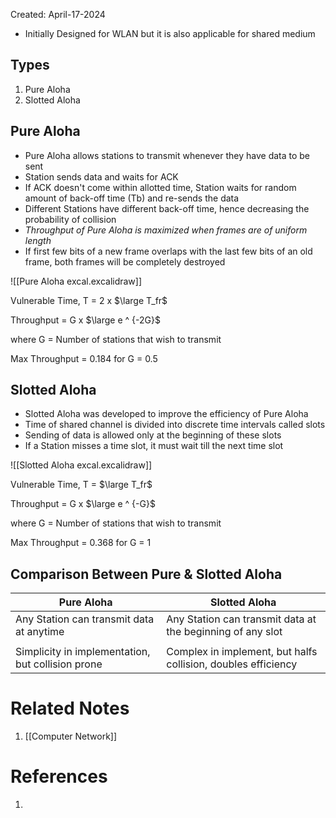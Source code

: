 Created: April-17-2024

- Initially Designed for WLAN but it is also applicable for shared medium
## Types

1. Pure Aloha
2. Slotted Aloha
## Pure Aloha

- Pure Aloha allows stations to transmit whenever they have data to be sent
- Station sends data and waits for ACK
- If ACK doesn't come within allotted time, Station waits for random amount of back-off time (Tb) and re-sends the data
- Different Stations have different back-off time, hence decreasing the probability of collision
- *Throughput of Pure Aloha is maximized when frames are of uniform length*
- If first few bits of a new frame overlaps with the last few bits of an old frame, both frames will be completely destroyed

![[Pure Aloha excal.excalidraw]]

Vulnerable Time, T = 2 x $\large T_fr$

Throughput = G x $\large e ^ {-2G}$

where G = Number of stations that wish to transmit

Max Throughput = 0.184 for G = 0.5
## Slotted Aloha

- Slotted Aloha was developed to improve the efficiency of Pure Aloha
- Time of shared channel is divided into discrete time intervals called slots
- Sending of data is allowed only at the beginning of these slots
- If a Station misses a time slot, it must wait till the next time slot

![[Slotted Aloha excal.excalidraw]]

Vulnerable Time, T = $\large T_fr$

Throughput = G x $\large e ^ {-G}$

where G = Number of stations that wish to transmit

Max Throughput = 0.368 for G = 1
## Comparison Between Pure & Slotted Aloha

| Pure Aloha                                        | Slotted Aloha                                                 |
| ------------------------------------------------- | ------------------------------------------------------------- |
| Any Station can transmit data at anytime          | Any Station can transmit data at the beginning of any slot    |
|                                                   |                                                               |
| Simplicity in implementation, but collision prone | Complex in implement, but halfs collision, doubles efficiency |

# Related Notes

1. [[Computer Network]]
# References

1. 